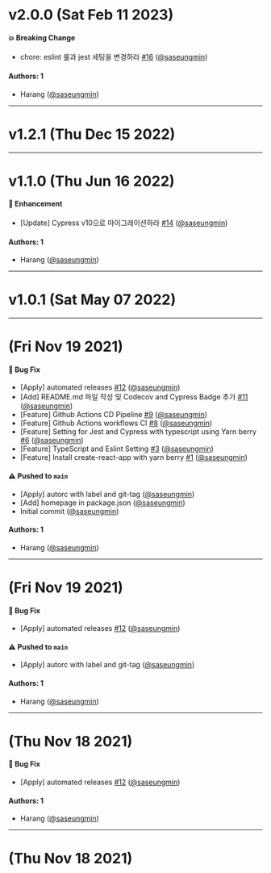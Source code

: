# v2.0.0 (Sat Feb 11 2023)

#### 💥 Breaking Change

- chore: eslint 룰과 jest 세팅을 변경하라 [#16](https://github.com/saseungmin/yarn-berry-example/pull/16) ([@saseungmin](https://github.com/saseungmin))

#### Authors: 1

- Harang ([@saseungmin](https://github.com/saseungmin))

---

# v1.2.1 (Thu Dec 15 2022)



---

# v1.1.0 (Thu Jun 16 2022)

#### 🚀 Enhancement

- [Update] Cypress v10으로 마이그레이션하라 [#14](https://github.com/saseungmin/yarn-berry-example/pull/14) ([@saseungmin](https://github.com/saseungmin))

#### Authors: 1

- Harang ([@saseungmin](https://github.com/saseungmin))

---

# v1.0.1 (Sat May 07 2022)



---

# (Fri Nov 19 2021)

#### 🐛 Bug Fix

- [Apply] automated releases [#12](https://github.com/saseungmin/yarn-berry-example/pull/12) ([@saseungmin](https://github.com/saseungmin))
- [Add] README.md 파일 작성 및 Codecov and Cypress Badge 추가 [#11](https://github.com/saseungmin/yarn-berry-example/pull/11) ([@saseungmin](https://github.com/saseungmin))
- [Feature] Github Actions CD Pipeline [#9](https://github.com/saseungmin/yarn-berry-example/pull/9) ([@saseungmin](https://github.com/saseungmin))
- [Feature] Github Actions workflows CI [#8](https://github.com/saseungmin/yarn-berry-example/pull/8) ([@saseungmin](https://github.com/saseungmin))
- [Feature] Setting for Jest and Cypress with typescript using Yarn berry [#6](https://github.com/saseungmin/yarn-berry-example/pull/6) ([@saseungmin](https://github.com/saseungmin))
- [Feature] TypeScript and Eslint Setting [#3](https://github.com/saseungmin/yarn-berry-example/pull/3) ([@saseungmin](https://github.com/saseungmin))
- [Feature] Install create-react-app with yarn berry [#1](https://github.com/saseungmin/yarn-berry-example/pull/1) ([@saseungmin](https://github.com/saseungmin))

#### ⚠️ Pushed to `main`

- [Apply] autorc with label and git-tag ([@saseungmin](https://github.com/saseungmin))
- [Add] homepage in package.json ([@saseungmin](https://github.com/saseungmin))
- Initial commit ([@saseungmin](https://github.com/saseungmin))

#### Authors: 1

- Harang ([@saseungmin](https://github.com/saseungmin))

---

# (Fri Nov 19 2021)

#### 🐛 Bug Fix

- [Apply] automated releases [#12](https://github.com/saseungmin/yarn-berry-example/pull/12) ([@saseungmin](https://github.com/saseungmin))

#### ⚠️ Pushed to `main`

- [Apply] autorc with label and git-tag ([@saseungmin](https://github.com/saseungmin))

#### Authors: 1

- Harang ([@saseungmin](https://github.com/saseungmin))

---

# (Thu Nov 18 2021)

#### 🐛 Bug Fix

- [Apply] automated releases [#12](https://github.com/saseungmin/yarn-berry-example/pull/12) ([@saseungmin](https://github.com/saseungmin))

#### Authors: 1

- Harang ([@saseungmin](https://github.com/saseungmin))

---

# (Thu Nov 18 2021)


